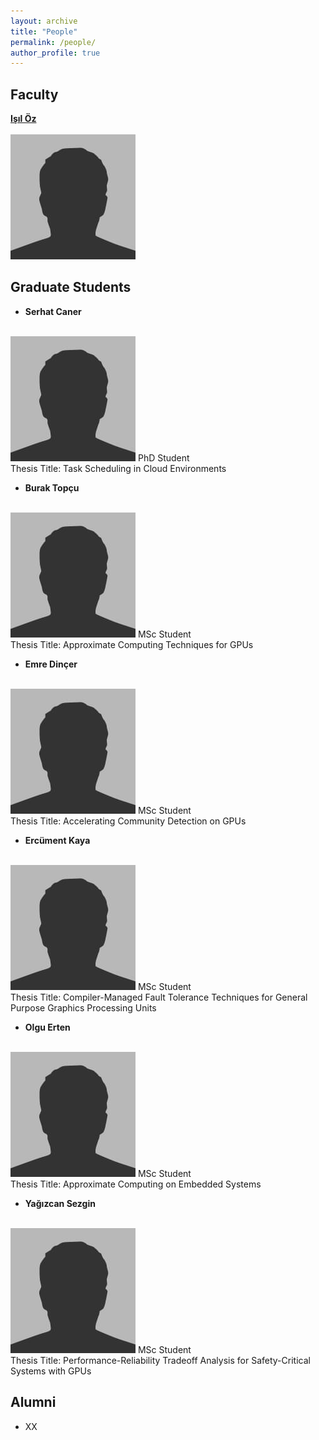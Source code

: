 ```yaml
---
layout: archive
title: "People"
permalink: /people/
author_profile: true
---
```


Faculty
---

**[Işıl Öz](https://www.linkedin.com/in/isiloz/)**<br/><br/>
<img src='/images/bio-photo.jpg'>

Graduate Students
---

- **Serhat Caner**<br/><br/>
<img src='/images/bio-photo.jpg'>
 PhD Student<br/>
 Thesis Title: Task Scheduling in Cloud Environments
 
- **Burak Topçu**<br/><br/>
<img src='/images/bio-photo.jpg'>
 MSc Student<br/>
 Thesis Title: Approximate Computing Techniques for GPUs

- **Emre Dinçer**<br/><br/>
<img src='/images/bio-photo.jpg'>
 MSc Student<br/>
 Thesis Title: Accelerating Community Detection on GPUs

- **Ercüment Kaya**<br/><br/>
<img src='/images/bio-photo.jpg'>
 MSc Student<br/>
 Thesis Title: Compiler-Managed Fault Tolerance Techniques for General Purpose Graphics Processing Units
 
- **Olgu Erten**<br/><br/>
<img src='/images/bio-photo.jpg'>
 MSc Student<br/>
 Thesis Title: Approximate Computing on Embedded Systems
 
- **Yağızcan Sezgin**<br/><br/>
<img src='/images/bio-photo.jpg'>
 MSc Student<br/>
 Thesis Title: Performance-Reliability Tradeoff Analysis for Safety-Critical Systems with GPUs
 
Alumni
---

- XX
